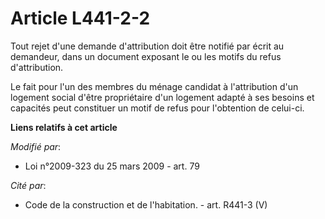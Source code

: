 # Article L441-2-2

Tout rejet d'une demande d'attribution doit être notifié par écrit au demandeur, dans un document exposant le ou les motifs
du refus d'attribution.

Le fait pour l'un des membres du ménage candidat à l'attribution d'un logement social d'être propriétaire d'un logement
adapté à ses besoins et capacités peut constituer un motif de refus pour l'obtention de celui-ci.

**Liens relatifs à cet article**

_Modifié par_:

  - Loi n°2009-323 du 25 mars 2009 - art. 79

_Cité par_:

  - Code de la construction et de l'habitation. - art. R441-3 (V)
